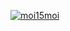 [![moi15moi](https://github-readme-stats.vercel.app/api?username=moi15moi)](https://github.com/anuraghazra/github-readme-stats)

